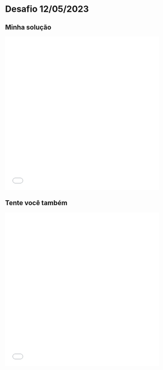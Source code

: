 # Desafio 12/05/2023

## Minha solução
<iframe src="grid.html?editable=false&size=6&value=[[1,2,1,3,1,2],[4,1,6,1,5,1],[1,3,1,2,1,3],[2,1,7,1,8,1],[1,5,1,3,1,2],[3,1,2,1,4,1]]" frameborder="0" width="500px" height="500px"></iframe>

## Tente você também
<iframe src="grid.html?editable=true&size=6" frameborder="0" width="500px" height="500px"></iframe>
